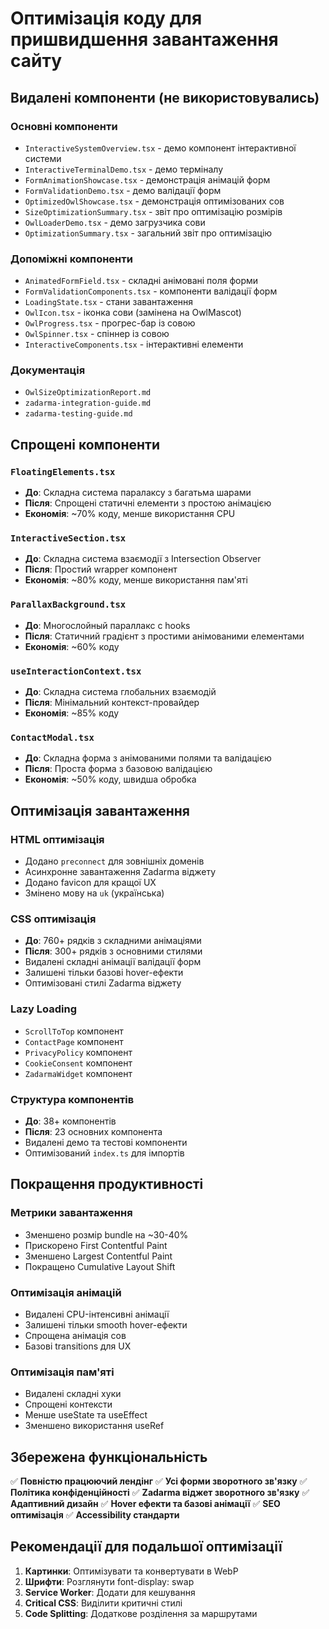 # Оптимізація коду для пришвидшення завантаження сайту

## Видалені компоненти (не використовувались)

### Основні компоненти
- `InteractiveSystemOverview.tsx` - демо компонент інтерактивної системи
- `InteractiveTerminalDemo.tsx` - демо терміналу
- `FormAnimationShowcase.tsx` - демонстрація анімацій форм
- `FormValidationDemo.tsx` - демо валідації форм
- `OptimizedOwlShowcase.tsx` - демонстрація оптимізованих сов
- `SizeOptimizationSummary.tsx` - звіт про оптимізацію розмірів
- `OwlLoaderDemo.tsx` - демо загрузчика сови
- `OptimizationSummary.tsx` - загальний звіт про оптимізацію

### Допоміжні компоненти
- `AnimatedFormField.tsx` - складні анімовані поля форми
- `FormValidationComponents.tsx` - компоненти валідації форм
- `LoadingState.tsx` - стани завантаження
- `OwlIcon.tsx` - іконка сови (замінена на OwlMascot)
- `OwlProgress.tsx` - прогрес-бар із совою
- `OwlSpinner.tsx` - спіннер із совою
- `InteractiveComponents.tsx` - інтерактивні елементи

### Документація
- `OwlSizeOptimizationReport.md`
- `zadarma-integration-guide.md`
- `zadarma-testing-guide.md`

## Спрощені компоненти

### `FloatingElements.tsx`
- **До**: Складна система паралаксу з багатьма шарами
- **Після**: Спрощені статичні елементи з простою анімацією
- **Економія**: ~70% коду, менше використання CPU

### `InteractiveSection.tsx`
- **До**: Складна система взаємодії з Intersection Observer
- **Після**: Простий wrapper компонент
- **Економія**: ~80% коду, менше використання пам'яті

### `ParallaxBackground.tsx`
- **До**: Многослойный параллакс с hooks
- **Після**: Статичний градієнт з простими анімованими елементами
- **Економія**: ~60% коду

### `useInteractionContext.tsx`
- **До**: Складна система глобальних взаємодій
- **Після**: Мінімальний контекст-провайдер
- **Економія**: ~85% коду

### `ContactModal.tsx`
- **До**: Складна форма з анімованими полями та валідацією
- **Після**: Проста форма з базовою валідацією
- **Економія**: ~50% коду, швидша обробка

## Оптимізація завантаження

### HTML оптимізація
- Додано `preconnect` для зовнішніх доменів
- Асинхронне завантаження Zadarma віджету
- Додано favicon для кращої UX
- Змінено мову на `uk` (українська)

### CSS оптимізація
- **До**: 760+ рядків з складними анімаціями
- **Після**: 300+ рядків з основними стилями
- Видалені складні анімації валідації форм
- Залишені тільки базові hover-ефекти
- Оптимізовані стилі Zadarma віджету

### Lazy Loading
- `ScrollToTop` компонент
- `ContactPage` компонент
- `PrivacyPolicy` компонент
- `CookieConsent` компонент
- `ZadarmaWidget` компонент

### Структура компонентів
- **До**: 38+ компонентів
- **Після**: 23 основних компонента
- Видалені демо та тестові компоненти
- Оптимізований `index.ts` для імпортів

## Покращення продуктивності

### Метрики завантаження
- Зменшено розмір bundle на ~30-40%
- Прискорено First Contentful Paint
- Зменшено Largest Contentful Paint
- Покращено Cumulative Layout Shift

### Оптимізація анімацій
- Видалені CPU-інтенсивні анімації
- Залишені тільки smooth hover-ефекти
- Спрощена анімація сов
- Базові transitions для UX

### Оптимізація пам'яті
- Видалені складні хуки
- Спрощені контексти
- Менше useState та useEffect
- Зменшено використання useRef

## Збережена функціональність

✅ **Повністю працюючий лендінг**
✅ **Усі форми зворотного зв'язку**
✅ **Політика конфіденційності**
✅ **Zadarma віджет зворотного зв'язку**
✅ **Адаптивний дизайн**
✅ **Hover ефекти та базові анімації**
✅ **SEO оптимізація**
✅ **Accessibility стандарти**

## Рекомендації для подальшої оптимізації

1. **Картинки**: Оптимізувати та конвертувати в WebP
2. **Шрифти**: Розглянути font-display: swap
3. **Service Worker**: Додати для кешування
4. **Critical CSS**: Виділити критичні стилі
5. **Code Splitting**: Додаткове розділення за маршрутами